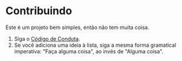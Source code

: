 # Contribuindo

Este é um projeto bem simples, então não tem muita coisa.

1. Siga o [Código de Conduta](CODE_OF_CONDUCT.md).
2. Se você adiciona uma ideia à lista, siga a mesma forma gramatical imperativa: "Faça alguma coisa", ao invés de "Alguma coisa".